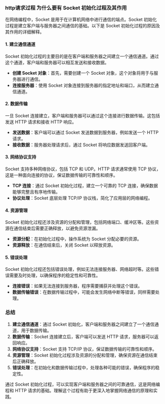 ### http请求过程 为什么要有 Socket 初始化过程及其作用

在网络编程中，Socket 是用于在计算机网络中进行通信的端点。Socket 初始化过程是建立客户端与服务器之间通信的基础。以下是 Socket 初始化过程的原因及其作用的详细解释。

#### 1. 建立通信通道

Socket 初始化过程的主要目的是在客户端和服务器之间建立一个通信通道。通过这个通道，客户端和服务器可以相互发送和接收数据。

- **创建 Socket 对象**：首先，需要创建一个 Socket 对象，这个对象将用于与服务器进行通信。
- **连接服务器**：使用 Socket 对象连接到服务器的指定地址和端口，从而建立通信通道。

#### 2. 数据传输

一旦 Socket 连接建立，客户端和服务器可以通过这个连接进行数据传输。这包括发送 HTTP 请求和接收 HTTP 响应。

- **发送数据**：客户端可以通过 Socket 发送数据到服务器，例如发送一个 HTTP 请求。
- **接收数据**：服务器处理请求后，通过 Socket 将响应数据发送回客户端。

#### 3. 网络协议支持

Socket 支持多种网络协议，包括 TCP 和 UDP。HTTP 请求通常使用 TCP 协议，这是一种面向连接的协议，保证数据传输的可靠性和顺序。

- **TCP 连接**：通过 Socket 初始化过程，建立一个可靠的 TCP 连接，确保数据能够完整且有序地传输。
- **协议处理**：Socket 底层处理 TCP/IP 协议栈，简化了应用层的网络编程。

#### 4. 资源管理

Socket 初始化过程还涉及资源的分配和管理，包括网络端口、缓冲区等。这些资源在通信结束后需要正确释放，以避免资源泄漏。

- **资源分配**：在初始化过程中，操作系统为 Socket 分配必要的资源。
- **资源释放**：在通信结束后，关闭 Socket 以释放资源。

#### 5. 错误处理

Socket 初始化过程还包括错误处理，例如无法连接服务器、网络超时等。这些错误需要及时处理，以确保程序的稳定性和可靠性。

- **连接错误**：如果无法连接到服务器，程序需要捕获并处理这个错误。
- **数据传输错误**：在数据传输过程中，可能会发生网络中断等错误，同样需要处理。

### 总结

1. **建立通信通道**：通过 Socket 初始化，客户端和服务器之间建立了一个通信通道，用于数据传输。
2. **数据传输**：Socket 连接建立后，客户端可以发送 HTTP 请求，服务器可以返回响应。
3. **网络协议支持**：Socket 支持 TCP/IP 协议，保证数据传输的可靠性和顺序。
4. **资源管理**：Socket 初始化过程涉及资源的分配和管理，确保资源在通信结束后正确释放。
5. **错误处理**：在初始化和数据传输过程中，处理各种可能的错误，确保程序的稳定性。

通过 Socket 初始化过程，可以实现客户端和服务器之间的可靠通信，这是网络编程和 HTTP 请求的基础。理解这个过程有助于更深入地掌握网络通信的原理和实践。
